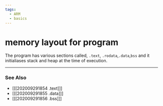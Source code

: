 ```yaml
---
tags: 
  - ARM
  - basics
---
```

# memory layout for program
The program has various sections called, `.text`, `.rodata`,`.data`,`bss` 
and it initialiases stack and heap at the time of execution.

---
### See Also
- [[[202009291854 .text]]]
- [[[202009291855 .data]]]
- [[[202009291856 .bss]]]

